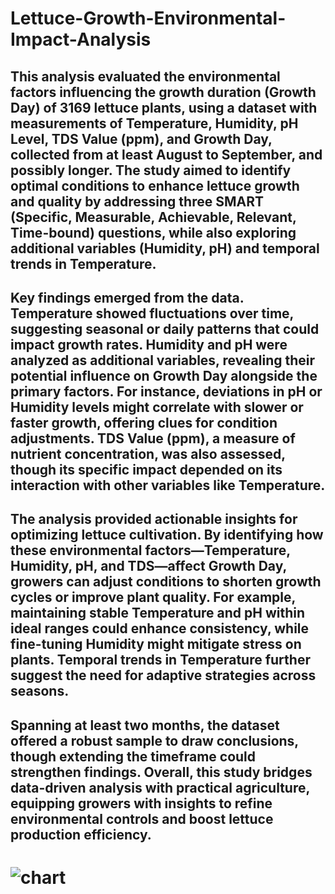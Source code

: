 # Lettuce-Growth-Environmental-Impact-Analysis
## This analysis evaluated the environmental factors influencing the growth duration (Growth Day) of 3169 lettuce plants, using a dataset with measurements of Temperature, Humidity, pH Level, TDS Value (ppm), and Growth Day, collected from at least August to September, and possibly longer. The study aimed to identify optimal conditions to enhance lettuce growth and quality by addressing three SMART (Specific, Measurable, Achievable, Relevant, Time-bound) questions, while also exploring additional variables (Humidity, pH) and temporal trends in Temperature.
## Key findings emerged from the data. Temperature showed fluctuations over time, suggesting seasonal or daily patterns that could impact growth rates. Humidity and pH were analyzed as additional variables, revealing their potential influence on Growth Day alongside the primary factors. For instance, deviations in pH or Humidity levels might correlate with slower or faster growth, offering clues for condition adjustments. TDS Value (ppm), a measure of nutrient concentration, was also assessed, though its specific impact depended on its interaction with other variables like Temperature.
## The analysis provided actionable insights for optimizing lettuce cultivation. By identifying how these environmental factors—Temperature, Humidity, pH, and TDS—affect Growth Day, growers can adjust conditions to shorten growth cycles or improve plant quality. For example, maintaining stable Temperature and pH within ideal ranges could enhance consistency, while fine-tuning Humidity might mitigate stress on plants. Temporal trends in Temperature further suggest the need for adaptive strategies across seasons.
## Spanning at least two months, the dataset offered a robust sample to draw conclusions, though extending the timeframe could strengthen findings. Overall, this study bridges data-driven analysis with practical agriculture, equipping growers with insights to refine environmental controls and boost lettuce production efficiency.
# ![chart](https://github.com/user-attachments/assets/39eac523-563f-4b88-a309-57b65e1fbf6e)
